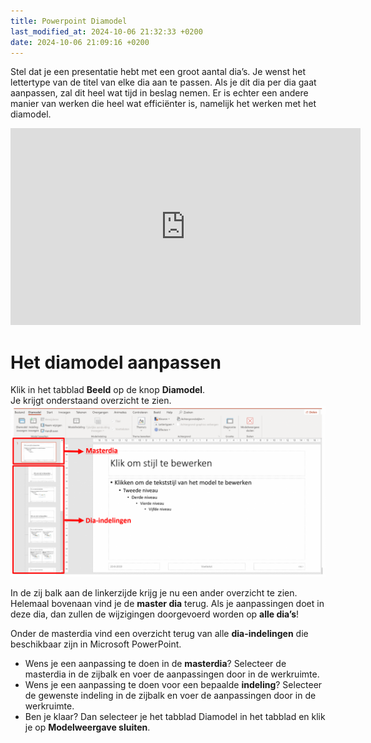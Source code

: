 ```yaml
---
title: Powerpoint Diamodel
last_modified_at: 2024-10-06 21:32:33 +0200
date: 2024-10-06 21:09:16 +0200
---
```


Stel dat je een presentatie hebt met een groot aantal dia’s. Je wenst het lettertype van de titel van elke dia aan te passen. Als je dit dia per dia gaat aanpassen, zal dit heel wat tijd in beslag nemen. Er is echter een andere manier van werken die heel wat efficiënter is, namelijk het werken met het diamodel.

<iframe width="560" height="315" src="https://www.youtube.com/embed/_BubhLvrla0?si=_HEnaa7oe_Gu36nM" title="YouTube video player" frameborder="0" allow="accelerometer; autoplay; clipboard-write; encrypted-media; gyroscope; picture-in-picture; web-share" referrerpolicy="strict-origin-when-cross-origin" allowfullscreen></iframe>

# Het diamodel aanpassen

Klik in het tabblad **Beeld** op de knop **Diamodel**.  
Je krijgt onderstaand overzicht te zien.  
![](images/diamodel.png)

In de zij balk aan de linkerzijde krijg je nu een ander overzicht te zien. Helemaal bovenaan vind je de **master dia** terug. Als je aanpassingen doet in deze dia, dan zullen de wijzigingen doorgevoerd worden op **alle dia’s**!

Onder de masterdia vind een overzicht terug van alle **dia-indelingen** die beschikbaar zijn in Microsoft PowerPoint.
- Wens je een aanpassing te doen in de **masterdia**? Selecteer de masterdia in de zijbalk en voer de aanpassingen door in de werkruimte.
- Wens je een aanpassing te doen voor een bepaalde **indeling**? Selecteer de gewenste indeling in de zijbalk en voer de aanpassingen door in de werkruimte.
- Ben je klaar? Dan selecteer je het tabblad Diamodel in het tabblad en klik je op **Modelweergave sluiten**.
